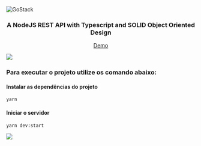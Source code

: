 <img alt="GoStack" src="https://storage.googleapis.com/golden-wind/bootcamp-gostack/header-desafios.png" />

<h3 align="center">
  A NodeJS REST API with Typescript and SOLID Object Oriented Design 
</h3>

<p align="center">
  <a href="https://gobarber-typescript.netlify.app/">Demo</a>
</p>

<img src="https://i.imgur.com/g1YVvLL.png" />

### Para executar o projeto utilize os comando abaixo:

#### Instalar as dependências do projeto
`yarn`

#### Iniciar o servidor
`yarn dev:start`

<img src="https://i.imgur.com/XqO1cRJ.png" />
